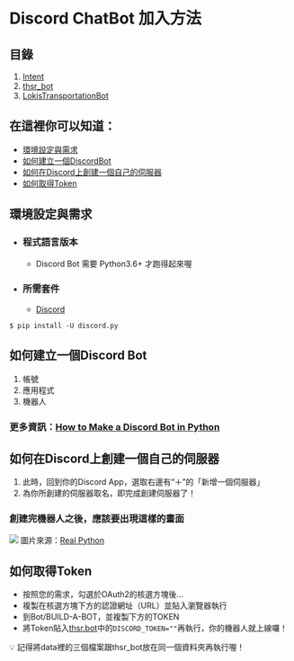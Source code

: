 # Discord ChatBot 加入方法
## 目錄
1. [Intent](https://github.com/milanochuang/transportationBot/tree/master/Discord/intent)
2. [thsr_bot](https://github.com/milanochuang/transportationBot/blob/master/Discord/thsr_bot.py)
3. [LokisTransportationBot](https://github.com/milanochuang/transportationBot/blob/master/Discord/LokisTransportationBot.py)
## 在這裡你可以知道：
* [環境設定與需求](#環境設定與需求)
* [如何建立一個DiscordBot](#如何建立一個DiscordBot)
* [如何在Discord上創建一個自己的伺服器](#如何在Discord上創建一個自己的伺服器)
* [如何取得Token](#如何取得Token)
## 環境設定與需求
* ### 程式語言版本
    * Discord Bot 需要 Python3.6+ 才跑得起來喔
* ### 所需套件
    * [Discord](https://pypi.org/project/discord.py/)
```shell=
$ pip install -U discord.py
```
## 如何建立一個Discord Bot
1. 帳號
2. 應用程式
3. 機器人
### 更多資訊：[How to Make a Discord Bot in Python](https://realpython.com/how-to-make-a-discord-bot-python/)
## 如何在Discord上創建一個自己的伺服器
1. 此時，回到你的Discord App，選取右邊有“＋”的「新增一個伺服器」
2. 為你所創建的伺服器取名，即完成創建伺服器了！
### 創建完機器人之後，應該要出現這樣的畫面
![](https://i.imgur.com/Dxx0qiD.png)
圖片來源：[Real Python](https://realpython.com/how-to-make-a-discord-bot-python)
## 如何取得Token
* 按照您的需求，勾選於OAuth2的核選方塊後...
* 複製在核選方塊下方的認證網址（URL）並貼入瀏覽器執行
* 到Bot/BUILD-A-BOT，並複製下方的TOKEN
* 將Token貼入[thsr.bot](https://github.com/milanochuang/transportationBot/tree/master/Discord)中的```DISCORD_TOKEN=""```再執行，你的機器人就上線囉！

:bulb: 記得將data裡的三個檔案跟thsr_bot放在同一個資料夾再執行喔！